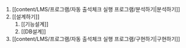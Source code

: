 1. [[content/LMS/프로그램/자동 출석체크 실행 프로그램/분석하기|분석하기]]
2. [[설계하기]]
	1. [[기능설계]]
	2. [[DB설계]]
3. [[content/LMS/프로그램/자동 출석체크 실행 프로그램/구현하기|구현하기]]